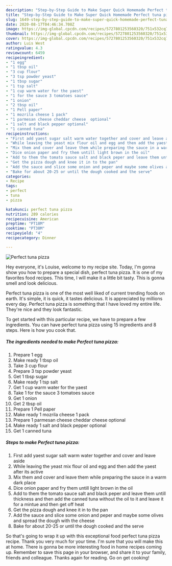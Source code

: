 ```yaml
---
description: "Step-by-Step Guide to Make Super Quick Homemade Perfect tuna pizza"
title: "Step-by-Step Guide to Make Super Quick Homemade Perfect tuna pizza"
slug: 1649-step-by-step-guide-to-make-super-quick-homemade-perfect-tuna-pizza
date: 2020-08-17T04:46:34.708Z
image: https://img-global.cpcdn.com/recipes/5727801253560320/751x532cq70/perfect-tuna-pizza-recipe-main-photo.jpg
thumbnail: https://img-global.cpcdn.com/recipes/5727801253560320/751x532cq70/perfect-tuna-pizza-recipe-main-photo.jpg
cover: https://img-global.cpcdn.com/recipes/5727801253560320/751x532cq70/perfect-tuna-pizza-recipe-main-photo.jpg
author: Luis West
ratingvalue: 4.3
reviewcount: 6459
recipeingredient:
- "1 egg"
- "1 tbsp oil"
- "3 cup flour"
- "3 tsp powder yeast"
- "1 tbsp sugar"
- "1 tsp salt"
- "1 cup warm water for the yaest"
- "1 for the sauce 3 tomatoes sauce"
- "1 onion"
- "2 tbsp oil"
- "1 Pell paper"
- "1 mozrila cheese 1 pack"
- "1 parmesan cheese cheddar cheese  optional"
- "1 salt and black pepper optional"
- "1 canned tuna"
recipeinstructions:
- "First add yaest sugar salt warm water together and cover and leave aside"
- "While leaving the yeast mix flour oil and egg and then add the yaest after its active"
- "Mix them and cover and leave them while preparing the sauce in a warm dark place"
- "Dice onion paper and fry them untill light brown in the oil"
- "Add to them the tomato sauce salt and black peper and leave them untill thickness and then add the canned tuna without the oil to it and leave it for a mintue and then get off heat"
- "Get the pizza dough and knee it in to the pan"
- "Add the sauce and slice some onion and peper and maybe some olives and spread the dough with the cheese"
- "Bake for about 20-25 or until the dough cooked and the serve"
categories:
- Recipe
tags:
- perfect
- tuna
- pizza

katakunci: perfect tuna pizza 
nutrition: 289 calories
recipecuisine: American
preptime: "PT18M"
cooktime: "PT30M"
recipeyield: "4"
recipecategory: Dinner

---
```



![Perfect tuna pizza](https://img-global.cpcdn.com/recipes/5727801253560320/751x532cq70/perfect-tuna-pizza-recipe-main-photo.jpg)

Hey everyone, it's Louise, welcome to my recipe site. Today, I'm gonna show you how to prepare a special dish, perfect tuna pizza. It is one of my favorites food recipes. This time, I will make it a little bit tasty. This is gonna smell and look delicious.

Perfect tuna pizza is one of the most well liked of current trending foods on earth. It's simple, it is quick, it tastes delicious. It is appreciated by millions every day. Perfect tuna pizza is something that I have loved my entire life. They're nice and they look fantastic.




To get started with this particular recipe, we have to prepare a few ingredients. You can have perfect tuna pizza using 15 ingredients and 8 steps. Here is how you cook that.

<!--inarticleads1-->

##### The ingredients needed to make Perfect tuna pizza:

1. Prepare 1 egg
1. Make ready 1 tbsp oil
1. Take 3 cup flour
1. Prepare 3 tsp powder yeast
1. Get 1 tbsp sugar
1. Make ready 1 tsp salt
1. Get 1 cup warm water for the yaest
1. Take 1 for the sauce 3 tomatoes sauce
1. Get 1 onion
1. Get 2 tbsp oil
1. Prepare 1 Pell paper
1. Make ready 1 mozrila cheese 1 pack
1. Prepare 1 parmesan cheese cheddar cheese  optional
1. Make ready 1 salt and black pepper optional
1. Get 1 canned tuna




<!--inarticleads2-->

##### Steps to make Perfect tuna pizza:

1. First add yaest sugar salt warm water together and cover and leave aside
1. While leaving the yeast mix flour oil and egg and then add the yaest after its active
1. Mix them and cover and leave them while preparing the sauce in a warm dark place
1. Dice onion paper and fry them untill light brown in the oil
1. Add to them the tomato sauce salt and black peper and leave them untill thickness and then add the canned tuna without the oil to it and leave it for a mintue and then get off heat
1. Get the pizza dough and knee it in to the pan
1. Add the sauce and slice some onion and peper and maybe some olives and spread the dough with the cheese
1. Bake for about 20-25 or until the dough cooked and the serve




So that's going to wrap it up with this exceptional food perfect tuna pizza recipe. Thank you very much for your time. I'm sure that you will make this at home. There is gonna be more interesting food in home recipes coming up. Remember to save this page in your browser, and share it to your family, friends and colleague. Thanks again for reading. Go on get cooking!
